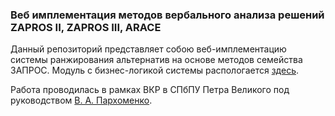 ### Веб имплементация методов вербального анализа решений ZAPROS II, ZAPROS III, ARACE

Данный репозиторий представляет собою веб-имплементацию системы ранжирования альтернатив на основе методов семейства ЗАПРОС. Модуль с бизнес-логикой системы распологается [здесь](https://github.com/ADanielGhost/vda-zapros).

Работа проводилась в рамках ВКР в СПбПУ Петра Великого под руководством [В. А. Пархоменко](https://github.com/ParkhomenkoV).

